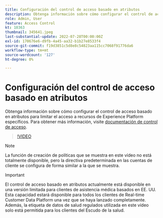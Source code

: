 ```yaml
---
title: Configuración del control de acceso basado en atributos
description: Obtenga información sobre cómo configurar el control de acceso basado en atributos para controlar el acceso a recursos de Experience Platform específicos.
role: Admin, User
feature: Access Control
kt: 10363
thumbnail: 345641.jpeg
last-substantial-update: 2022-07-28T00:00:00Z
exl-id: 170676e6-d9fb-4a45-aa32-b1b27e8533f4
source-git-commit: f19d3851c5d8e8c54823aa115cc7068f91776da6
workflow-type: tm+mt
source-wordcount: '127'
ht-degree: 0%

---
```


# Configuración del control de acceso basado en atributos

Obtenga información sobre cómo configurar el control de acceso basado en atributos para limitar el acceso a recursos de Experience Platform específicos. Para obtener más información, visite [documentación de control de acceso](https://experienceleague.adobe.com/docs/experience-platform/access-control/abac/overview.html).

>[!VIDEO](https://video.tv.adobe.com/v/345641?quality=12&learn=on)

>[!NOTE]
>
> La función de creación de políticas que se muestra en este vídeo no está totalmente disponible, pero la directiva predeterminada en las cuentas de cliente se configura de forma similar a la que se muestra.

>[!IMPORTANT]
>
> El control de acceso basado en atributos actualmente está disponible en una versión limitada para clientes de asistencia médica basados en EE. UU. Esta capacidad estará disponible para todos los clientes de Real-time Customer Data Platform una vez que se haya lanzado completamente. Además, la etiqueta de datos de salud regulados utilizada en este vídeo solo está permitida para los clientes del Escudo de la salud.
